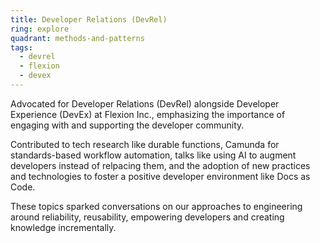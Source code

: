 ```yaml
---
title: Developer Relations (DevRel)
ring: explore
quadrant: methods-and-patterns
tags:
  - devrel
  - flexion
  - devex
---
```


Advocated for Developer Relations (DevRel) alongside Developer Experience (DevEx) at Flexion Inc., emphasizing the importance of engaging with and supporting the developer community. 

Contributed to tech research like durable functions, Camunda for standards-based workflow automation, talks like using AI to augment developers instead of relpacing them, and the adoption of new practices and technologies to foster a positive developer environment like Docs as Code.

These topics sparked conversations on our approaches to engineering around reliability, reusability, empowering developers and creating knowledge incrementally.